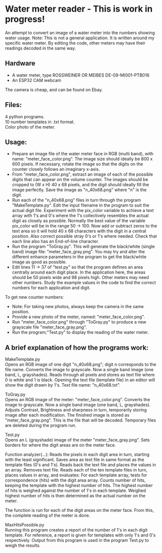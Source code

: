 Water meter reader - This is work in progress!
==============================================

An attempt to convert an image of a water meter into the numbers showing water usage.
Note: This is not a general application. It is written around my specific water meter.
By editing the code, other meters may have their readings decoded in the same way.

Hardware
--------
* A water meter, type ROSSWEINER OR MEIBES DE-09-MI001-PTB016
* An ESP32 CAM webcam

The camera is cheap, and can be found on Ebay.

Files:
------
4 python programs.  
10 number templates in .txt format.  
Color photo of the meter.  

Usage:
------
* Prepare an image file of the water meter face in RGB (multi band), with name: "meter_face_color.png". The image size should ideally be 800 x 600 pixels. If necessary, rotate the image so that the digits on the counter closely follows an imaginary x-axis.
* From "meter_face_color.png", extract an image of each of the possible digits that can appear on the volume counter. The images should be cropped to (W x H) 40 x 68 pixels, and the digit should ideally fill the image perfectly. Save the image as "n_40x68.png" where "n" is the digit.
* Run each of the "n_40x68.png" files in turn through the program "MakeTemplate.py". Edit the input filename in the program to suit the actual digit file. Experiment with the pix_color variable to achieve a text array with 1's and 0's where the 1's collectively resembles the actual digit as closely as possible. Normally the best value of the variable pix_color will be in the range 50 -> 100. Now add or subtract zeros to the text area so it will hold 40 x 68 characters with the digit in a central position. Also correct possible stray 0's or 1's where needed. Check that each line also has an End-of-line character.
* Run the program "ToGray.py". This will generate the black/white (single band) image file: "meter_face_gray.png". You may try and alter the different enhance parameters in the program to get the black/white image as good as possible.
* Edit lines 11 -> 37 of "test.py" so that the program defines an area centrally around each digit place. In the application here, the areas should be 50 pixels wide and 98 pixels high. Other meters may need other numbers. Study the example values in the code to find the correct numbers for each application and digit.

To get new counter numbers:
* Note: For taking new photos, always keep the camera in the same position.
* Provide a new photo of the meter, named: "meter_face_color.png".
* Run "meter_face_color.png" through "ToGray.py" to produce a new grayscale file "meter_face_gray.png".
* Run the program;"Test.py" to display the reading of the water meter.

A brief explanation of how the programs work:
---------------------------------------------
MakeTemplate.py  
Opens an RGB image of one digit "n_40x68.png"; digit n corresponds to the file name.
Converts the image to grayscale. Now a single band image (one band, L, grayshades).
Reads through all pixels and stores as text file where 0 is white and 1 is black.
Opening the text file (template file) in an editor will show the digit drawn by 1's.
Text file name: "n_40x68.txt".

ToGray.py  
Opens an RGB image of the meter: "meter_face_color.png".
Converts the image to grayscale. Now a single band image (one band, L, grayshades).
Adjusts Contrast, Brightness and sharpness in turn, temporarily storing image after each modification.
The finished image is stored as "meter_face_gray.png". This is the file that will be decoded.
Temporary files are deleted during the program run.

Test.py  
Opens an L (grayshade) image of the meter "meter_face_gray.png".
Sets borders for where the digit areas are on the meter face.

Function analyzer(...):
Reads the pixels in each digit area in turn, starting with the least significant.
Saves area as text file in same format as the template files (0's and 1's).
Reads back the text file and places the values in an array. Removes text file.
Reads each of the ten template files in turn, places values in array, and evaluates:
For each template array, tests for correspondence (hits) with the digit area array.
Counts number of hits, keeping the template with the highest number of hits.
The highest number of hits is weighed against the number of 1's in each template.
Weighed highest number of hits is then determined as the actual number on the meter.

The function is run for each of the digit areas on the meter face.
From this, the complete reading of the meter is done.

MaxHitsPossible.py  
Running this program creates a report of the number of 1's in each digit template.
For reference, a report is given for templates with only 1's and 0's respectively.
Output from this program is used in the program Test.py to weigh the results.
